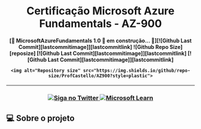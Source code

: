 [lastcommitimage]: https://img.shields.io/github/last-commit/ProfCastello/AZ900?style=plastic "Github Last Commit Image"
[reposize]: https://img.shields.io/github/repo-size/ProfCastello/AZ900 "Repository size"
[lastcommitlink]: https://github.com/ProfCastello/AZ900/commits/main "Github Last Commit"

<h1 align="center"> Certificação Microsoft Azure Fundamentals - AZ-900 </h1>

<h4 align="center"> 
	[🚧 MicrosoftAzureFundamentals 1.0 🚀 em construção... 🚧][![Github Last Commit][lastcommitimage]][lastcommitlink]
![Github Repo Size][reposize]
[![Github Last Commit][lastcommitimage]][lastcommitlink]
[![Github Last Commit][lastcommitimage]][lastcommitlink]

  	<img alt="Repository size" src="https://img.shields.io/github/repo-size/ProfCastello/AZ900?style=plastic">
</h4>

---

<h3 align="center">

<a href="https://msftstudentcert.cloudreadyskills.com">
    <img alt="Siga no Twitter" src="https://img.shields.io/badge/Cloud%20Ready%20Skills-Link-brightgreen?style=plastic">
  </a>

<a href="https://learn.microsoft.com/pt-br/certifications/exams/az-900/"> 
	<img alt="Microsoft Learn" src="https://img.shields.io/badge/Microsoft%20Learn-Link-brightgreen?style=plastic">
</a>

</h3>

## 💻 Sobre o projeto

